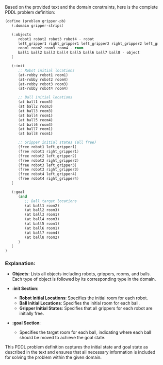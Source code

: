 Based on the provided text and the domain constraints, here is the complete PDDL problem definition:

```lisp
(define (problem gripper-pb)
   (:domain gripper-strips)

   (:objects
      robot1 robot2 robot3 robot4 - robot
      left_gripper1 right_gripper1 left_gripper2 right_gripper2 left_gripper3 right_gripper3 left_gripper4 right_gripper4 - gripper
      room1 room2 room3 room4 - room
      ball1 ball2 ball3 ball4 ball5 ball6 ball7 ball8 - object
   )

   (:init
      ;; Robot initial locations
      (at-robby robot1 room1)
      (at-robby robot2 room4)
      (at-robby robot3 room3)
      (at-robby robot4 room4)

      ;; Ball initial locations
      (at ball1 room3)
      (at ball2 room3)
      (at ball3 room3)
      (at ball4 room1)
      (at ball5 room4)
      (at ball6 room4)
      (at ball7 room1)
      (at ball8 room1)

      ;; Gripper initial states (all free)
      (free robot1 left_gripper1)
      (free robot1 right_gripper1)
      (free robot2 left_gripper2)
      (free robot2 right_gripper2)
      (free robot3 left_gripper3)
      (free robot3 right_gripper3)
      (free robot4 left_gripper4)
      (free robot4 right_gripper4)
   )

   (:goal
      (and
         ;; Ball target locations
         (at ball1 room2)
         (at ball2 room3)
         (at ball3 room1)
         (at ball4 room3)
         (at ball5 room1)
         (at ball6 room1)
         (at ball7 room4)
         (at ball8 room2)
      )
   )
)
```

### Explanation:

- **Objects**: Lists all objects including robots, grippers, rooms, and balls. Each type of object is followed by its corresponding type in the domain.
  
- **:init Section**:
  - **Robot Initial Locations**: Specifies the initial room for each robot.
  - **Ball Initial Locations**: Specifies the initial room for each ball.
  - **Gripper Initial States**: Specifies that all grippers for each robot are initially free.

- **:goal Section**:
  - Specifies the target room for each ball, indicating where each ball should be moved to achieve the goal state.

This PDDL problem definition captures the initial state and goal state as described in the text and ensures that all necessary information is included for solving the problem within the given domain.